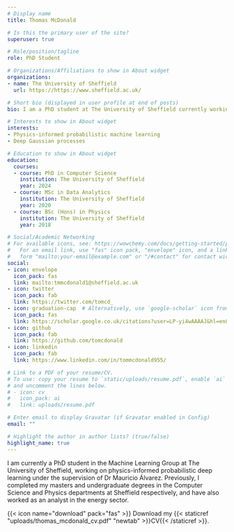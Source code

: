```yaml
---
# Display name
title: Thomas McDonald

# Is this the primary user of the site?
superuser: true

# Role/position/tagline
role: PhD Student

# Organizations/Affiliations to show in About widget
organizations:
- name: The University of Sheffield
  url: https://https://www.sheffield.ac.uk/

# Short bio (displayed in user profile at end of posts)
bio: I am a PhD student at The University of Sheffield currently working on physics-informed probabilistic deep learning.

# Interests to show in About widget
interests:
- Physics-informed probabilistic machine learning
- Deep Gaussian processes

# Education to show in About widget
education:
  courses:
  - course: PhD in Computer Science
    institution: The University of Sheffield
    year: 2024
  - course: MSc in Data Analytics
    institution: The University of Sheffield
    year: 2020
  - course: BSc (Hons) in Physics
    institution: The University of Sheffield
    year: 2018

# Social/Academic Networking
# For available icons, see: https://wowchemy.com/docs/getting-started/page-builder/#icons
#   For an email link, use "fas" icon pack, "envelope" icon, and a link in the
#   form "mailto:your-email@example.com" or "/#contact" for contact widget.
social:
- icon: envelope
  icon_pack: fas
  link: mailto:tmmcdonald1@sheffield.ac.uk
- icon: twitter
  icon_pack: fab
  link: https://twitter.com/tomcd_
- icon: graduation-cap  # Alternatively, use `google-scholar` icon from `ai` icon pack
  icon_pack: fas
  link: https://scholar.google.co.uk/citations?user=LP-yi4wAAAAJ&hl=en&oi=ao
- icon: github
  icon_pack: fab
  link: https://github.com/tomcdonald
- icon: linkedin
  icon_pack: fab
  link: https://www.linkedin.com/in/tommcdonald955/

# Link to a PDF of your resume/CV.
# To use: copy your resume to `static/uploads/resume.pdf`, enable `ai` icons in `params.toml`, 
# and uncomment the lines below.
# - icon: cv
#   icon_pack: ai
#   link: uploads/resume.pdf

# Enter email to display Gravatar (if Gravatar enabled in Config)
email: ""

# Highlight the author in author lists? (true/false)
highlight_name: true
---
```


I am currently a PhD student in the Machine Learning Group at The University of Sheffield, working on physics-informed probabilistic deep learning under the supervision of Dr Mauricio Álvarez. Previously, I completed my masters and undergraduate degrees in the Computer Science and Physics departments at Sheffield respectively, and have also worked as an analyst in the energy sector.

{{< icon name="download" pack="fas" >}} Download my {{< staticref "uploads/thomas_mcdonald_cv.pdf" "newtab" >}}CV{{< /staticref >}}.
